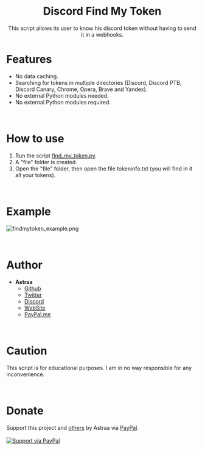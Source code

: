 <h1 align="center">Discord Find My Token</h1>
<p align="center">This script allows its user to know his discord token without having to send it in a webhooks.</p>

# Features
 - No data caching.
 - Searching for tokens in multiple directories (Discord, Discord PTB, Discord Canary, Chrome, Opera, Brave and Yandex).
 - No external Python modules needed.
 - No external Python modules required.

<br>

# How to use
 1. Run the script [find_my_token.py](find_my_token.py).
 2. A "file" folder is created.
 3. Open the "file" folder, then open the file tokeninfo.txt (you will find in it all your tokens).
 
<br>

# Example
![findmytoken_example.png](https://cdn.discordapp.com/attachments/778283706388709376/880754805168046080/test_censored.jpg)
 
<br>

# Author
- **Astraa**
    - [Github](https://github.com/AstraaDev)
    - [Twitter](https://twitter.com/AstraaDev)
    - [Discord](https://discord.gg/pUZrFnabvd)
    - [WebSite](http://astraadev.club/)
    - [PayPal.me](https://www.paypal.com/paypalme/fmrhrt)

<br>

# Caution
This script is for educational purposes. I am in no way responsible for any inconvenience.

<br>

# Donate
Support this project and [others](https://github.com/AstraaDev) by Astraa via [PayPal](https://www.paypal.com/).
<br>
<br>
<a href="https://www.paypal.me/fmrhrt/">
  <img alt="Support via PayPal" src="https://cdn.rawgit.com/twolfson/paypal-github-button/1.0.0/dist/button.svg"/>
</a>
